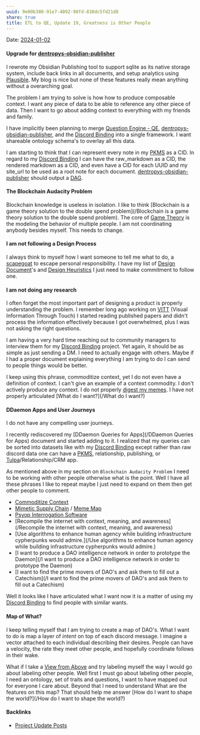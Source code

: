 ```yaml
---
uuid: 9e00b380-91e7-4092-98fd-838dc5fd21d8
share: true
title: ETL to QE, Update 19, Greatness is Other People
---
```

Date: [2024-01-02](/2024-01-02)

#### Upgrade for [dentropys-obsidian-publisher](/f43d858e-c32e-4d15-bfc4-456bb7f56ceb)

I rewrote my Obsidian Publishing tool to support sqlite as its native storage system, include back links in all documents, and setup analytics using [Plausible](/44e138f7-a286-44bf-9ada-04567baba8fa). My blog is nice but none of these features really mean anything without a overarching goal.

The problem I am trying to solve is how how to produce composable context. I want any piece of data to be able to reference any other piece of data. Then I want to go about adding context to everything with my friends and family.

I have implicitly been planning to merge [Question Engine - QE](/cc5cc49d-f554-4f29-b31a-b8789688e6a3), [dentropys-obsidian-publisher](/f43d858e-c32e-4d15-bfc4-456bb7f56ceb), and the [Discord Binding](/1c376bfd-75ef-4c0d-9e23-3680653de55f) into a single framework. I want shareable ontology schema's to overlay all this data.

I am starting to think that I can represent every note in my [PKMS](/ea5dd34b-8140-436d-9106-1bea26a2b5d9) as a CID. In regard to my [Discord Binding](/1c376bfd-75ef-4c0d-9e23-3680653de55f) I can have the raw_markdown as a CID, the rendered markdown as a CID, and even have a CID for each UUID and my site_url to be used as a root note for each document. [dentropys-obsidian-publisher](/f43d858e-c32e-4d15-bfc4-456bb7f56ceb) should output a [DAG](/5c845e58-c017-4660-9de7-1146168f3e83).

#### The Blockchain Audacity Problem

Blockchain knowledge is useless in isolation. I like to think [Blockchain is a game theory solution to the double spend problem](/Blockchain is a game theory solution to the double spend problem). The core of [Game Theory](/c5ea45c4-9c31-4a58-9f58-45899596e413) is the modeling the behavior of multiple people. I am not coordinating anybody besides myself. This needs to change.
#### I am not following a Design Process

I always think to myself how I want someone to tell me what to do, a [scapegoat](/39930543-f5e4-4aa7-81f0-8c3251360055) to escape personal responsibility. I have my list of [Design Document](/72b49f16-d061-40d5-94c6-390a6c0c02b4)'s and [Design Heuristics](/5e01e1ef-4aa4-491d-8ac3-8f0343201a97) I just need to make commitment to follow one.

#### I am not doing any research

I often forget the most important part of designing a product is properly understanding the problem. I remember long ago working on [VITT](/VITT) (Visual Information Through Touch) I started reading published papers and didn't process the information effectively because I got overwhelmed, plus I was not asking the right questions.

I am having a very hard time reaching out to community managers to interview them for my [Discord Binding](/1c376bfd-75ef-4c0d-9e23-3680653de55f) project. Yet again, it should be as simple as just sending a DM. I need to actually engage with others. Maybe if I had a proper document explaining everything I am trying to do I can send to people things would be better.

I keep using this phrase, commoditize context, yet I do not even have a definition of context. I can't give an example of a context commodity. I don't actively produce any context. I do not properly [digest my memes](/3199ddd2-0582-43ab-8d1b-041d34a70b94). I have not properly articulated [What do I want?](/What do I want?)

#### DDaemon Apps and User Journeys

I do not have any compelling user journeys.

I recently rediscovered my [DDaemon Queries for Apps](/DDaemon Queries for Apps) document and started adding to it. I realized that my queries can be sorted into datasets like with my [Discord Binding](/1c376bfd-75ef-4c0d-9e23-3680653de55f) except rather than raw discord data one can have a [PKMS](/ea5dd34b-8140-436d-9106-1bea26a2b5d9), relationship, publishing, or [Tulpa](/07b300d6-954f-4c14-9b4d-c60419b1d4e5)/Relationship/CRM app.

As mentioned above in my section on `Blockchain Audacity Problem` I need to be working with other people otherwise what is the point. Well I have all these phrases I like to repeat maybe I just need to expand on them then get other people to comment.

* [Commoditize Context](/6c1a104f-51d8-40ac-bb23-c5768cdbfb16)
* [Mimetic Supply Chain](/9dd0b1b5-eecb-47c7-8755-0ddd8ec3b5a5) / [Meme Map](/593c302e-4349-4915-8705-c9fe8509f024)
* [Psyop Interrogation Software](/bc513a43-335b-45b6-b323-46c78a688bc8)
* [Recompile the internet with context, meaning, and awareness](/Recompile the internet with context, meaning, and awareness)
* [Use algorithms to enhance human agency while building infrastructure cypherpunks would admire.](/Use algorithms to enhance human agency while building infrastructure cypherpunks would admire.)
* [I want to produce a DAO intelligence network in order to prototype the Daemon](/I want to produce a DAO intelligence network in order to prototype the Daemon)
* [I want to find the prime movers of DAO's and ask them to fill out a Catechism](/I want to find the prime movers of DAO's and ask them to fill out a Catechism)

Well it looks like I have articulated what I want now it is a matter of using my [Discord Binding](/1c376bfd-75ef-4c0d-9e23-3680653de55f) to find people with similar wants.

#### Map of What?

I keep telling myself that I am trying to create a map of DAO's. What I want to do is map a layer of *intent* on top of each discord message. I imagine a vector attached to each individual describing their desires. People can have a velocity, the rate they meet other people, and hopefully coordinate follows in their wake.

What if I take a [View from Above](/e2690e8c-9b3c-4275-9a4b-66ea918f00e3) and try labeling myself the way I would go about labeling other people. Well first I must go about labeling other people, I need an ontology, set of traits and questions, I want to have mapped out for everyone I care about. Beyond that I need to understand What are the features on this map? That should help me answer [How do I want to shape the world?](/How do I want to shape the world?)


#### Backlinks

* [Project Update Posts](/4c45797f-8d43-4277-a5c1-de8df9aa7876)